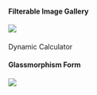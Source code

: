 <h4>Filterable Image Gallery</h4>
<img src="https://github.com/sathisuma/projects/assets/164530377/47cc58e8-90f0-4789-8d4b-c910cce4f4c3">
<h4></h4>Dynamic Calculator</h4>
<h4>Glassmorphism Form</h4>
<img src="https://github.com/sathisuma/projects/assets/164530377/5b1109fd-54bf-4134-add7-564998a8f9e7">

